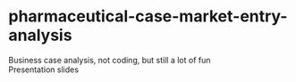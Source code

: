 # pharmaceutical-case-market-entry-analysis
Business case analysis, not coding, but still a lot of fun <br /> 
Presentation slides
